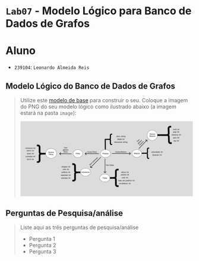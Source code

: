 # `Lab07` - Modelo Lógico para Banco de Dados de Grafos

# Aluno
* `239104`: `Leonardo Almeida Reis`

## Modelo Lógico do Banco de Dados de Grafos
> Utilize este [modelo de base](https://docs.google.com/presentation/d/10RN7bDKUka_Ro2_41WyEE76Wxm4AioiJOrsh6BRY3Kk/edit?usp=sharing) para construir o seu.
> Coloque a imagem do PNG do seu modelo lógico como ilustrado abaixo (a imagem estará na pasta `image`):
>
> ![Diagrama de Orquestração](images/modelo-logico-grafos.png)

## Perguntas de Pesquisa/análise

> Liste aqui as três perguntas de pesquisa/análise
> * Pergunta 1
> * Pergunta 2
> * Pergunta 3
